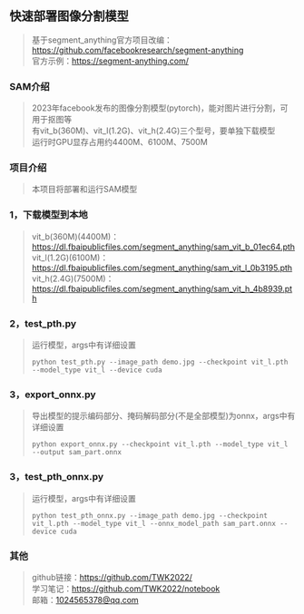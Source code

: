 ## 快速部署图像分割模型
>基于segment_anything官方项目改编：https://github.com/facebookresearch/segment-anything  
>官方示例：https://segment-anything.com/  
>  
### SAM介绍
>2023年facebook发布的图像分割模型(pytorch)，能对图片进行分割，可用于抠图等  
>有vit_b(360M)、vit_l(1.2G)、vit_h(2.4G)三个型号，要单独下载模型  
>运行时GPU显存占用约4400M、6100M、7500M  
### 项目介绍
>本项目将部署和运行SAM模型  
### 1，下载模型到本地
>vit_b(360M)(4400M)：https://dl.fbaipublicfiles.com/segment_anything/sam_vit_b_01ec64.pth  
>vit_l(1.2G)(6100M)：https://dl.fbaipublicfiles.com/segment_anything/sam_vit_l_0b3195.pth  
>vit_h(2.4G)(7500M)：https://dl.fbaipublicfiles.com/segment_anything/sam_vit_h_4b8939.pth  
### 2，test_pth.py
>运行模型，args中有详细设置  
>```
>python test_pth.py --image_path demo.jpg --checkpoint vit_l.pth --model_type vit_l --device cuda
>```
### 3，export_onnx.py
>导出模型的提示编码部分、掩码解码部分(不是全部模型)为onnx，args中有详细设置  
>```
>python export_onnx.py --checkpoint vit_l.pth --model_type vit_l --output sam_part.onnx
>```
### 3，test_pth_onnx.py
>运行模型，args中有详细设置  
>```
>python test_pth_onnx.py --image_path demo.jpg --checkpoint vit_l.pth --model_type vit_l --onnx_model_path sam_part.onnx --device cuda
>```
### 其他
>github链接：https://github.com/TWK2022/  
>学习笔记：https://github.com/TWK2022/notebook  
>邮箱：1024565378@qq.com  